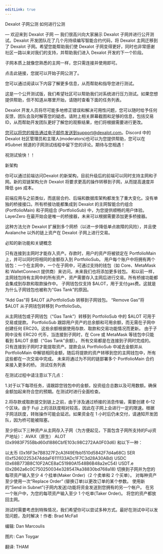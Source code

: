 ```yaml
---
editLink: true
---
```

Dexalot 子网公测
如何进行公测


— 欢迎来到 Dexalot 子网 —
我们很高兴向大家展示 Dexalot 子网并进行公开测试。Dexalot 开发团队花了几个月持续编写智能合约代码，将 Dexalot 主网迁移到了 Dexalot 子网。希望您能帮助我们使 Dexalot 子网变得更好，同时也非常感谢社区一路以来对我们的支持，并帮助我们进入 Dexalot 开发的下一个阶段。

子网本质上就像您熟悉的主网一样，您只需连接并使用即可。

点击此链接，您就可以开始子网公测了。

您可以通过阅读以下内容了解更多信息，从而帮助和指导您进行测试。


这是一个公开测试版，我们希望社区可以帮助我们对系统进行压力测试。如果您想提供帮助，但不知道从哪里开始，请随时查看下面的任务列表。

Dexalot 开发人员将尽可能多地修正错误和解决可用性问题，您可以随时给予任何反馈，团队会及时解答您的疑虑。请附上相关屏幕截图和足够的信息，包括交易 ID，从而帮助开发团队更好了解您的观察结果，他们将根据需要进行更改。

您可以将您的报告通过电子邮件发送到support@dexalot.com。Discord 中的 Dexalot 社区管理员和主理人(moderators)也可以为您提供帮助，您可以在#Subnet 频道的子网测试线程中留下您的评论。期待与您相遇！

祝测试愉快！！

新架构

你可以通过前端访问Dexalot 的新架构，目前升级后的前端可以同时支持主网和子网。新的双链架构允许 Dexalot 将要求更高的操作转移到子网，从而提高速度并降低 gas 成本。

前端应用与之前类似，而底层合约、后端和数据库架构都发生了重大变化。没有单独的桥接接口。所有桥接功能都集成到 Dexalot 的主网智能合约组合 (PortfolioMain) 和子网组合 (PortfolioSub) 中，为您提供顺畅的用户体验。LayerZero 在最开始会是唯一的桥接器，未来可以根据需要添加更多桥接器。


这种方法允许 Dexalot 扩展到多个网桥（以进一步降低单点故障的风险），并且使 Avalanche 以外的链上资产在 Dexalot 子网上进行交易。

必知的新功能和关键概念

只有连接到主网时才能存入资产。存款时，用户的资产将被锁定在 PortfolioMain 上，并可以同时将相同的金额存入到 PortfolioSub。
用户每个账户中将拥有两个钱包：一个在主网中，一个在子网中，可通过支持的钱包（如 Core、MetaMask 和 WalletConnect 提供商）来访问。未来我们也将添加更多钱包。
和以前一样，主网钱包持有主网中的所有资产，资产需要存入主网后进行交易。所有桥接功能都会集成到存款和取款操作中。
子网钱包仅支持 $ALOT，用于支付gas费。这就是为什么子网钱包也被称为“Gas Tank”的原因。

“Add Gas”将 $ALOT 从PortfolioSub 转移到子网钱包。
“Remove Gas”将 $ALOT 从子网钱包转移到 PortfolioSub。

从主网钱包或子网钱包（“Gas Tank”）转移到 PortfolioSub 中的 $ALOT 可用于交易或提款。
PortfolioSub 跟踪用户资产的总余额和可用余额，而无需在子网中创建任何 ERC20。这些余额根据使用存款、取款和交易功能情况而更新。
由于子网中没有 ERC20 代币，当连接到子网时，在 Core 或 MetaMask 等钱包中只能看到 $ALOT 余额（“Gas Tank”余额）。
所有交易都是在连接到子网时完成的。
只有连接到子网时才能提取资产。提款会从 PortfolioSub 中减去金额并从 PortfolioMain 中解锁相同金额，随后将提款的资产转移到您的主网钱包中，所有这些都在一次交易中完成。
未来将通过为不同的链部署多个 PortfolioMain 合约来接入更多的桥。
测试任务列表

在测试过程中请注意以下几点：

1.对于以下每项任务，请跟踪您钱包中的金额，投资组合总数以及可用数额。确保金额加起来符合您的预期。在测试时进行全面检查。

2.将存款或取款提交到链上之前，由于涉及通过桥接的消息传输，需要创建 6–12 个区块。由于 Fuji 上的活跃度相对较高，因此在子网上会进行一定的限速。根据子网活跃度，转账操作可能会延迟。如果资金在 1 小时后仍未交付，请通知开发团队，因为桥可能被阻塞。

至少把以下三种资产从主网存入子网（为方便起见，下面包含子网所支持的Fuji资产地址）：
AVAX（原生）
ALOT (0x9983F755Bbd60d1886CbfE103c98C272AA0F03d6)
和以下一种：

以太币 (0x16F3e7B8327F2cA3f49Efbb1510d5842F7d4a68C)
SER (0xf52602253474ddaF6111133ADc1F7C3d28A30ABd)
USDC (0x68B773B8C10F2ACE8aC51980A1548B6B48a2eC54)
USDT.e (0x2B62a6c0C750250034e328547Aa38830bd768a18)
切换到子网并为您的每项资产输入至少 4 个挂单(Maker Order)（2 个卖单和 2 个买单）。
对每种资产至少使用一次“Replace Order” (替换订单)以更改订单的某个参数。
使用新的“Send in Subnet”(子网内发送)功能将资金发送到您拥有的另一个帐户。
在另一个账户中，为您的每项资产输入至少 1 个吃单(Taker Order)。
将您的资产都放回主网。

测试时需要考虑到特殊情况，我们希望你可以尝试多种方式。最好在测试中可以发现问题，及时解决！作者: Brad McFall

编辑: Dan Marcoulis

图片: Can Toygar

翻译: THAM
